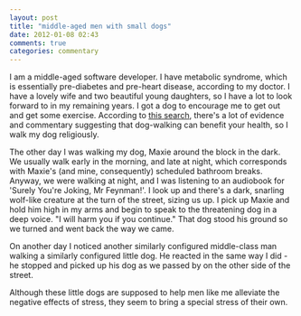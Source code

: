 ```yaml
---
layout: post
title: "middle-aged men with small dogs"
date: 2012-01-08 02:43
comments: true
categories: commentary 
---
```


I am a middle-aged software developer.  I have metabolic syndrome, which is essentially pre-diabetes and pre-heart disease, according to my doctor.  I have a lovely wife and two beautiful young daughters, so I have a lot to look forward to in my remaining years.  I got a dog to encourage me to get out and get some exercise.  According to [this search](http://www.google.com/search?q=dog+walking+health+benefits&ie=UTF-8&oe=UTF-8&hl=en&client=safari), there's a lot of evidence and commentary suggesting that dog-walking can benefit your health, so I walk my dog religiously.

<!-- more -->

The other day I was walking my dog, Maxie around the block in the dark.  We usually walk early in the morning, and late at night, which corresponds with Maxie's (and mine, consequently) scheduled bathroom breaks.  Anyway, we were walking at night, and I was listening to an audiobook for 'Surely You're Joking, Mr Feynman!'.  I look up and there's a dark, snarling wolf-like creature at the turn of the street, sizing us up.  I pick up Maxie and hold him high in my arms and begin to speak to the threatening dog in a deep voice.  "I will harm you if you continue."  That dog stood his ground so we turned and went back the way we came.

On another day I noticed another similarly configured middle-class man walking a similarly configured little dog.  He reacted in the same way I did - he stopped and picked up his dog as we passed by on the other side of the street.  

Although these little dogs are supposed to help men like me alleviate the negative effects of stress, they seem to bring a special stress of their own. 

